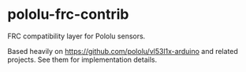 pololu-frc-contrib
==================

FRC compatibility layer for Pololu sensors.

Based heavily on https://github.com/pololu/vl53l1x-arduino and related
projects. See them for implementation details.
